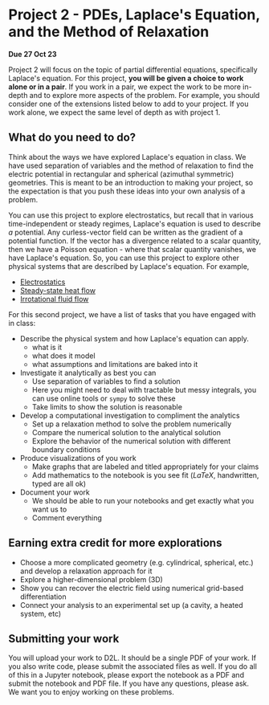 # Project 2 - PDEs, Laplace's Equation, and the Method of Relaxation

**Due 27 Oct 23**

Project 2 will focus on the topic of partial differential equations, specifically Laplace's equation. For this project, **you will be given a choice to work alone or in a pair**. If you work in a pair, we expect the work to be more in-depth and to explore more aspects of the problem. For example, you should consider one of the extensions listed below to add to your project. If you work alone, we expect the same level of depth as with project 1.

## What do you need to do?

Think about the ways we have explored Laplace's equation in class. We have used separation of variables and the method of relaxation to find the electric potential in rectangular and spherical (azimuthal symmetric) geometries.  This is meant to be an introduction to making your project, so the expectation is that you push these ideas into your own analysis of a problem. 

You can use this project to explore electrostatics, but recall that in various time-independent or steady regimes, Laplace's equation is used to describe _a_ potential. Any curless-vector field can be written as the gradient of a potential function. If the vector has a divergence related to a scalar quantity, then we have a Poisson equation - where that scalar quantity vanishes, we have Laplace's equation. So, you can use this project to explore other physical systems that are described by Laplace's equation. For example,

- [Electrostatics](https://en.wikipedia.org/wiki/Laplace%27s_equation#Electrostatics)
- [Steady-state heat flow](https://en.wikipedia.org/wiki/Heat_equation#Steady-state_heat_equation)
- [Irrotational fluid flow](https://en.wikipedia.org/wiki/Laplace_equation_for_irrotational_flow)

For this second project, we have a list of tasks that you have engaged with in class:

* Describe the physical system and how Laplace's equation can apply.
    - what is it
    - what does it model
    - what assumptions and limitations are baked into it
* Investigate it analytically as best you can
    - Use separation of variables to find a solution
    - Here you might need to deal with tractable but messy integrals, you can use online tools or `sympy` to solve these
    - Take limits to show the solution is reasonable
* Develop a computational investigation to compliment the analytics
    - Set up a relaxation method to solve the problem numerically
    - Compare the numerical solution to the analytical solution
    - Explore the behavior of the numerical solution with different boundary conditions
* Produce visualizations of you work
    - Make graphs that are labeled and titled appropriately for your claims
    - Add mathematics to the notebook is you see fit ($LaTeX$, handwritten, typed are all ok)
* Document your work
    - We should be able to run your notebooks and get exactly what you want us to
    - Comment everything 

## Earning extra credit for more explorations

- Choose a more complicated geometry (e.g. cylindrical, spherical, etc.) and develop a relaxation approach for it
- Explore a higher-dimensional problem (3D)
- Show you can recover the electric field using numerical grid-based differentiation
- Connect your analysis to an experimental set up (a cavity, a heated system, etc)

## Submitting your work

You will upload your work to D2L. It should be a single PDF of your work. If you also write code, please submit the associated files as well. If you do all of this in a Jupyter notebook, please export the notebook as a PDF and submit the notebook and PDF file. If you have any questions, please ask. We want you to enjoy working on these problems.